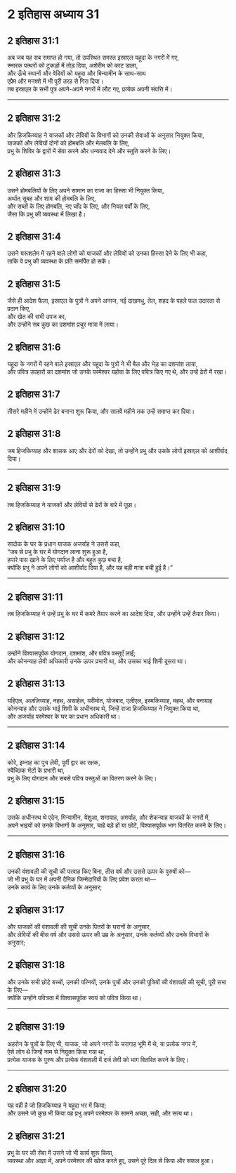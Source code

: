 # 2 इतिहास अध्याय 31

## 2 इतिहास 31:1

अब जब यह सब समाप्त हो गया, तो उपस्थित समस्त इस्राएल यहूदा के नगरों में गए,  
स्मारक पत्थरों को टुकड़ों में तोड़ दिया, अशेरीम को काट डाला,  
और ऊँचे स्थानों और वेदियों को यहूदा और बिन्यामीन के साथ-साथ  
एप्रैम और मनश्शे में भी पूरी तरह से गिरा दिया।  
तब इस्राएल के सभी पुत्र अपने-अपने नगरों में लौट गए, प्रत्येक अपनी संपत्ति में।

---

## 2 इतिहास 31:2

और हिजकिय्याह ने याजकों और लेवियों के विभागों को उनकी सेवाओं के अनुसार नियुक्त किया,  
याजकों और लेवियों दोनों को होमबलि और मेलबलि के लिए,  
प्रभु के शिविर के द्वारों में सेवा करने और धन्यवाद देने और स्तुति करने के लिए।

## 2 इतिहास 31:3

उसने होमबलियों के लिए अपने सामान का राजा का हिस्सा भी नियुक्त किया,  
अर्थात् सुबह और शाम की होमबलि के लिए,  
और सब्तों के लिए होमबलि, नए चाँद के लिए, और नियत पर्वों के लिए,  
जैसा कि प्रभु की व्यवस्था में लिखा है।

## 2 इतिहास 31:4

उसने यरूशलेम में रहने वाले लोगों को याजकों और लेवियों को उनका हिस्सा देने के लिए भी कहा,  
ताकि वे प्रभु की व्यवस्था के प्रति समर्पित हो सकें।

## 2 इतिहास 31:5

जैसे ही आदेश फैला, इस्राएल के पुत्रों ने अपने अनाज, नई दाखमधु, तेल, शहद के पहले फल उदारता से प्रदान किए,  
और खेत की सभी उपज का,  
और उन्होंने सब कुछ का दशमांश प्रचुर मात्रा में लाया।

## 2 इतिहास 31:6

यहूदा के नगरों में रहने वाले इस्राएल और यहूदा के पुत्रों ने भी बैल और भेड़ का दशमांश लाया,  
और पवित्र उपहारों का दशमांश जो उनके परमेश्वर यहोवा के लिए पवित्र किए गए थे, और उन्हें ढेरों में रखा।

## 2 इतिहास 31:7

तीसरे महीने में उन्होंने ढेर बनाना शुरू किया, और सातवें महीने तक उन्हें समाप्त कर दिया।

## 2 इतिहास 31:8

जब हिजकिय्याह और शासक आए और ढेरों को देखा, तो उन्होंने प्रभु और उसके लोगों इस्राएल को आशीर्वाद दिया।

---

## 2 इतिहास 31:9

तब हिजकिय्याह ने याजकों और लेवियों से ढेरों के बारे में पूछा।

## 2 इतिहास 31:10

सादोक के घर के प्रधान याजक अजर्याह ने उससे कहा,  
“जब से प्रभु के घर में योगदान लाना शुरू हुआ है,  
हमारे पास खाने के लिए पर्याप्त है और बहुत कुछ बचा है,  
क्योंकि प्रभु ने अपने लोगों को आशीर्वाद दिया है, और यह बड़ी मात्रा बची हुई है।”

---

## 2 इतिहास 31:11

तब हिजकिय्याह ने उन्हें प्रभु के घर में कमरे तैयार करने का आदेश दिया, और उन्होंने उन्हें तैयार किया।

## 2 इतिहास 31:12

उन्होंने विश्वासपूर्वक योगदान, दशमांश, और पवित्र वस्तुएँ लाईं;  
और कोनन्याह लेवी अधिकारी उनके ऊपर प्रभारी था, और उसका भाई शिमी दूसरा था।

## 2 इतिहास 31:13

यहिएल, अज़ज़िय्याह, नहथ, असाहेल, यरीमोत, योजबाद, एलीएल, इस्मकिय्याह, महथ, और बनायाह  
कोनन्याह और उसके भाई शिमी के अधीनस्थ थे, जिन्हें राजा हिजकिय्याह ने नियुक्त किया था,  
और अजर्याह परमेश्वर के घर का प्रधान अधिकारी था।

---

## 2 इतिहास 31:14

कोरे, इम्नाह का पुत्र लेवी, पूर्वी द्वार का रक्षक,  
स्वैच्छिक भेंटों के प्रभारी था,  
प्रभु के लिए योगदान और सबसे पवित्र वस्तुओं का वितरण करने के लिए।

## 2 इतिहास 31:15

उसके अधीनस्थ थे एदेन, मिन्यामीन, येशुआ, शमायाह, अमर्याह, और शेकन्याह याजकों के नगरों में,  
अपने भाइयों को उनके विभागों के अनुसार, चाहे बड़े हों या छोटे, विश्वासपूर्वक भाग वितरित करने के लिए।

---

## 2 इतिहास 31:16

उनकी वंशावली की सूची की परवाह किए बिना, तीस वर्ष और उससे ऊपर के पुरुषों को—  
जो भी प्रभु के घर में अपनी दैनिक जिम्मेदारियों के लिए प्रवेश करता था—  
उनके कार्य के लिए उनके कर्तव्यों के अनुसार;

## 2 इतिहास 31:17

और याजकों की वंशावली की सूची उनके पितरों के घरानों के अनुसार,  
और लेवियों की बीस वर्ष और उससे ऊपर की उम्र के अनुसार, उनके कर्तव्यों और उनके विभागों के अनुसार;

## 2 इतिहास 31:18

और उनके सभी छोटे बच्चों, उनकी पत्नियों, उनके पुत्रों और उनकी पुत्रियों की वंशावली की सूची, पूरी सभा के लिए—  
क्योंकि उन्होंने पवित्रता में विश्वासपूर्वक स्वयं को पवित्र किया था।

---

## 2 इतिहास 31:19

अहरोन के पुत्रों के लिए भी, याजक, जो अपने नगरों के चरागाह भूमि में थे, या प्रत्येक नगर में,  
ऐसे लोग थे जिन्हें नाम से नियुक्त किया गया था,  
प्रत्येक याजक के पुरुष और प्रत्येक वंशावली में दर्ज लेवी को भाग वितरित करने के लिए।

---

## 2 इतिहास 31:20

यह वही है जो हिजकिय्याह ने यहूदा भर में किया;  
और उसने जो कुछ भी किया वह प्रभु अपने परमेश्वर के सामने अच्छा, सही, और सत्य था।

## 2 इतिहास 31:21

प्रभु के घर की सेवा में उसने जो भी कार्य शुरू किया,  
व्यवस्था और आज्ञा में, अपने परमेश्वर की खोज करते हुए, उसने पूरे दिल से किया और सफल हुआ।
